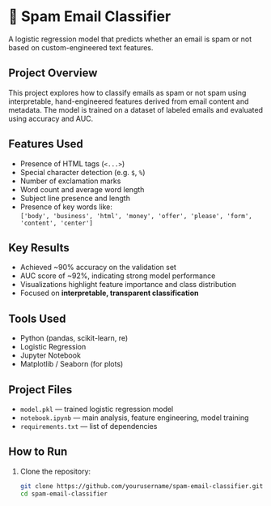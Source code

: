# 📨 Spam Email Classifier

A logistic regression model that predicts whether an email is spam or not based on custom-engineered text features.

## Project Overview

This project explores how to classify emails as spam or not spam using interpretable, hand-engineered features derived from email content and metadata. The model is trained on a dataset of labeled emails and evaluated using accuracy and AUC.

## Features Used

- Presence of HTML tags (`<...>`)
- Special character detection (e.g. `$`, `%`)
- Number of exclamation marks
- Word count and average word length
- Subject line presence and length
- Presence of key words like:  
  `['body', 'business', 'html', 'money', 'offer', 'please', 'form', 'content', 'center']`

## Key Results

- Achieved ~90% accuracy on the validation set
- AUC score of ~92%, indicating strong model performance
- Visualizations highlight feature importance and class distribution
- Focused on **interpretable, transparent classification**

## Tools Used

- Python (pandas, scikit-learn, re)
- Logistic Regression
- Jupyter Notebook
- Matplotlib / Seaborn (for plots)

## Project Files

- `model.pkl` — trained logistic regression model
- `notebook.ipynb` — main analysis, feature engineering, model training
- `requirements.txt` — list of dependencies

## How to Run

1. Clone the repository:
   ```bash
   git clone https://github.com/yourusername/spam-email-classifier.git
   cd spam-email-classifier
